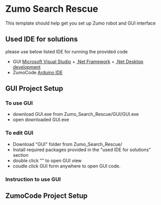 # Zumo Search Rescue

This template should help get you set up Zumo robot and GUI interface

## Used IDE for solutions

please use below listed IDE for running the provided code
- GUI [Microsoft Visual Studio](https://visualstudio.microsoft.com/#vs-section) + [.Net Framework](https://dotnet.microsoft.com/en-us/download/dotnet-framework) + [.Net Desktop development](https://visualstudio.microsoft.com/vs/features/net-development/)
- ZumoCode [Arduino IDE](https://www.arduino.cc/en/software)

## GUI Project Setup

### To use GUI

 - download GUI.exe from Zumo_Search_Rescue/GUI/GUI.exe
 - open downloaded GUI.exe

### To edit GUI

- Download "GUI" folder from Zumo_Search_Rescue/
- Install required packages provided in the "used IDE for solutions" section
- double click "" to open GUI view
- coudle click GUI form anywhere to open GUI code.
 

### Instruction to use GUI


## ZumoCode Project Setup

